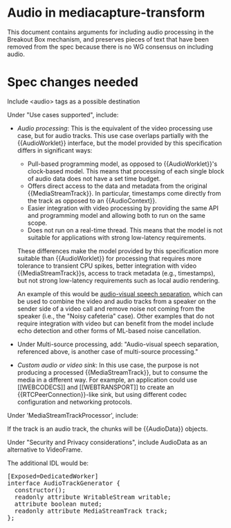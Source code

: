 # Audio in mediacapture-transform

This document contains arguments for including audio processing in the Breakout
Box mechanism, and preserves pieces of text that have been removed from the spec
because there is no WG consensus on including audio.

# Spec changes needed

Include &lt;audio&gt; tags as a possible destination

Under "Use cases supported", include:

- *Audio processing*: This is the equivalent of the video processing use case, but for audio tracks. This use case overlaps partially with the {{AudioWorklet}} interface, but the model provided by this specification differs in significant ways:
    - Pull-based programming model, as opposed to {{AudioWorklet}}'s clock-based model. This means that processing of each single block of audio data does not have a set time budget.
    - Offers direct access to the data and metadata from the original {{MediaStreamTrack}}. In particular, timestamps come directly from the track as opposed to an {{AudioContext}}.
    - Easier integration with video processing by providing the same API and programming model and allowing both to run on the same scope.
    - Does not run on a real-time thread. This means that the model is not suitable for applications with strong low-latency requirements.

    These differences make the model provided by this specification more
    suitable than {{AudioWorklet}} for processing that requires more tolerance
    to transient CPU spikes, better integration with video
    {{MediaStreamTrack}}s, access to track metadata (e.g., timestamps), but
    not strong low-latency requirements such as local audio rendering.

    An example of this would be <a href="https://arxiv.org/abs/1804.03619">
    audio-visual speech separation</a>, which can be used to combine the video
    and audio tracks from a speaker on the sender side of a video call and
    remove noise not coming from the speaker (i.e., the "Noisy cafeteria" case).
    Other examples that do not require integration with video but can benefit
    from the model include echo detection and other forms of ML-based noise
    cancellation.
-  Under Multi-source processing, add: "Audio-visual speech separation, referenced above, is another case of multi-source processing."
- *Custom audio or video sink*: In this use case, the purpose is not producing a processed {{MediaStreamTrack}}, but to consume the media in a different way. For example, an application could use [[WEBCODECS]] and [[WEBTRANSPORT]] to create an {{RTCPeerConnection}}-like sink, but using different codec configuration and networking protocols.

Under 'MediaStreamTrackProcessor', include:

If the track is an audio track, the chunks will be {{AudioData}} objects.

Under "Security and Privacy considerations", include AudioData as an alternative
to VideoFrame.

The additional IDL would be:

<pre class="idl">
[Exposed=DedicatedWorker]
interface AudioTrackGenerator {
  constructor();
  readonly attribute WritableStream writable;
  attribute boolean muted;
  readonly attribute MediaStreamTrack track;
};
</pre>

